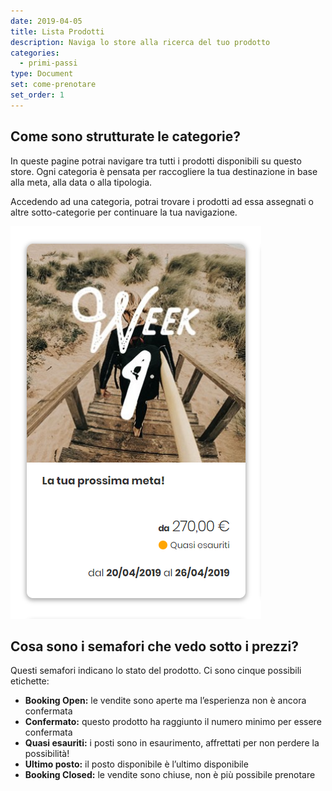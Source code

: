 ```yaml
---
date: 2019-04-05
title: Lista Prodotti
description: Naviga lo store alla ricerca del tuo prodotto
categories:
  - primi-passi
type: Document
set: come-prenotare
set_order: 1
---
```


## Come sono strutturate le categorie?

In queste pagine potrai navigare tra tutti i prodotti disponibili su questo store. Ogni categoria è pensata per raccogliere la tua destinazione in base alla meta, alla data o alla tipologia.

Accedendo ad una categoria, potrai trovare i prodotti ad essa assegnati o altre sotto-categorie per continuare la tua navigazione.

![Categoria Prodotto](/images/categoria.jpg)

## Cosa sono i semafori che vedo sotto i prezzi?
Questi semafori indicano lo stato del prodotto. Ci sono cinque possibili etichette:

* **Booking Open:** le vendite sono aperte ma l’esperienza non è ancora confermata
* **Confermato:** questo prodotto ha raggiunto il numero minimo per essere confermata
* **Quasi esauriti:** i posti sono in esaurimento, affrettati per non perdere la possibilità!
* **Ultimo posto:** il posto disponibile è l’ultimo disponibile
* **Booking Closed:** le vendite sono chiuse, non è più possibile prenotare
